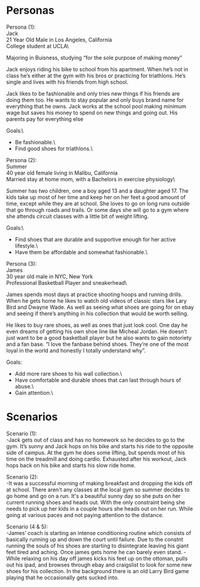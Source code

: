 # Personas

Persona (1):\
Jack\
21 Year Old Male in Los Angeles, California\
College student at UCLA\

Majoring in Buisness, studying “for the sole purpose of making money”

Jack enjoys riding his bike to school from his apartment. When he’s not in class he’s either at the gym with his bros or practicing for triathlons. He’s single and lives with his friends from high school.

Jack likes to be fashionable and only tries new things if his friends are doing them too. He wants to stay popular and only buys brand name for everything that he owns. Jack works at the school pool making minimum wage but saves his money to spend on new things and going out. His parents pay for everything else

Goals:\
- Be fashionable.\
- Find good shoes for triathlons.\

Persona (2):\
Summer\
40 year old female living in Malibu, California\
Married stay at home mom, with a Bachelors in exercise physiology\

Summer has two children, one a boy aged 13 and a daughter aged 17. The kids take up most of her time and keep her on her feet a good amount of time, except while they are at school. She loves to go on long runs outside that go through roads and trails. Or some days she will go to a gym where she attends circuit classes with a little bit of weight lifting. 

Goals:\
- Find shoes that are durable and supportive enough for her active lifestyle.\
- Have them be affordable and somewhat fashionable.\

Persona (3):\
James\
30 year old male in NYC, New York\
Professional Basketball Player and sneakerhead\

James spends most days at practice shooting hoops and running drills. When he gets home he likes to watch old videos of classic stars like Lary Bird and Dwayne Wade. As well as seeing what shoes are going for on ebay and seeing if there’s anything in his collection that would be worth selling. 

He likes to buy rare shoes, as well as ones that just look cool. One day he even dreams of getting his own shoe line like Micheal Jordan. He doesn’t just want to be a good basketball player but he also wants to gain notoriety and a fan base. “I love the fanbase behind shoes. They’re one of the most loyal in the world and honestly I totally understand why”. 

Goals:
- Add more rare shoes to his wall collection.\
- Have comfortable and durable shoes that can last through hours of abuse.\
- Gain attention.\


# Scenarios

Scenario (1):\
-Jack gets out of class and has no homework so he decides to go to the gym. It’s sunny and Jack hops on his bike and starts his ride to the opposite side of campus. At the gym he does some lifting, but spends most of his time on the treadmill and doing cardio. Exhausted after his workout, Jack hops back on his bike and starts his slow ride home.

Scenario (2):\
-It was a successful morning of making breakfast and dropping the kids off at school. There aren't any classes at the local gym so summer decides to go home and go on a run. It's a beautiful sunny day so she puts on her current running shoes and heads out. With the only constraint being she needs to pick up her kids in a couple hours she heads out on her run. While going at various paces and not paying attention to the distance.

Scenario (4 & 5):\
-James’ coach is starting an intense conditioning routine which consists of basically running up and down the court until failure. Due to the constnt running the souls of his shoes are starting to disintegrate leaving his giant feet tired and aching. Once james gets home he can barely even stand. 
-While relaxing on his day off james kicks his feet up on the ottoman, pulls out his ipad, and browses through ebay and craigslist to look for some new shoes for his collection. In the background there is an old Larry Bird game playing that he occasionally gets sucked into. 

